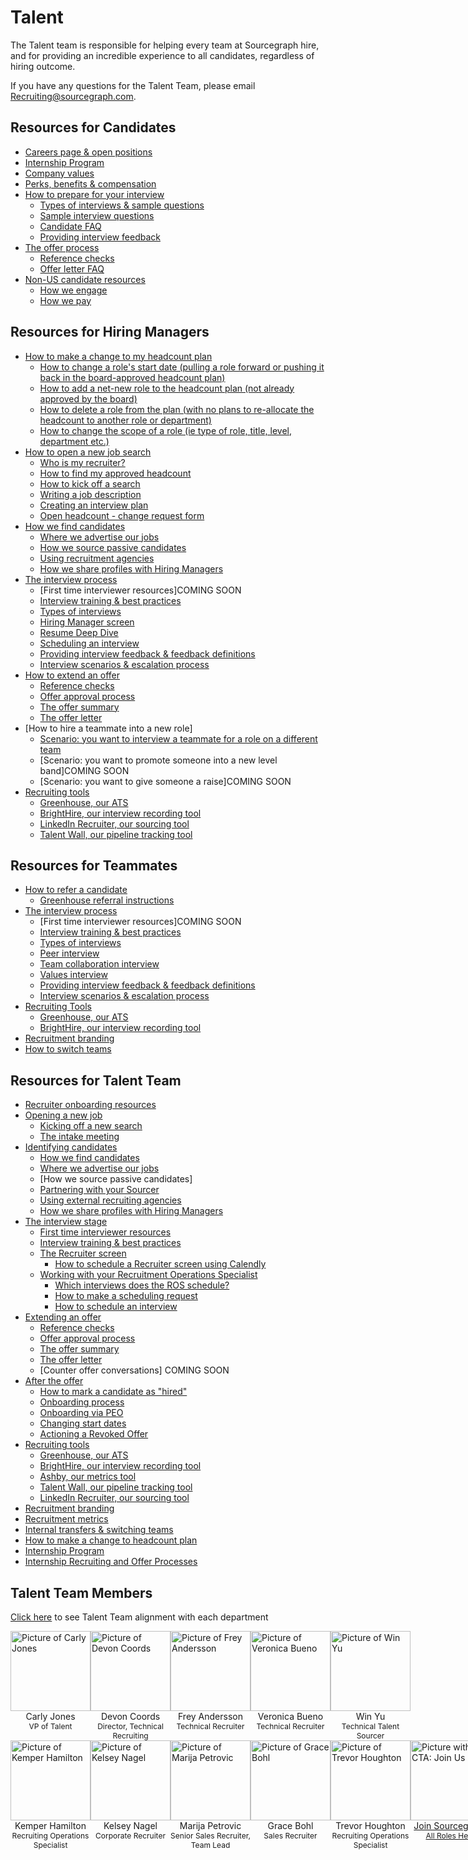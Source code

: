 # Talent

The Talent team is responsible for helping every team at Sourcegraph hire, and for providing an incredible experience to all candidates, regardless of hiring outcome.

If you have any questions for the Talent Team, please email Recruiting@sourcegraph.com.

## Resources for Candidates

- [Careers page & open positions](../resources_for_candidates.md#how-to-apply)
- [Internship Program](internship/index.md)
- [Company values](../resources_for_candidates.md#our-company-values)
- [Perks, benefits & compensation](../resources_for_candidates.md#benefits-and-perks)
- [How to prepare for your interview](../resources_for_candidates.md)
  - [Types of interviews & sample questions](process/types_of_interviews.md)
  - [Sample interview questions](process/types_of_interviews.md)
  - [Candidate FAQ](../resources_for_candidates.md#candidate-faq)
  - [Providing interview feedback](../resources_for_candidates.md#sharing-interview-feedback)
- [The offer process](process/extending_an_offer.md)
  - [Reference checks](process/reference_check_questions.md)
  - [Offer letter FAQ](../resources_for_candidates.md#candidate-faq)
- [Non-US candidate resources](../people-ops/process/how-we-engage-talent-outside-the-us/index.md)
  - [How we engage](../people-ops/process/how-we-engage-talent-outside-the-us/index.md)
  - [How we pay](../people-ops/process/how-we-engage-talent-outside-the-us/#payments-2/index.md)

## Resources for Hiring Managers

- [How to make a change to my headcount plan](https://forms.gle/6dQmnRjsXDEjB4y7A)
  - [How to change a role's start date (pulling a role forward or pushing it back in the board-approved headcount plan)](https://forms.gle/6dQmnRjsXDEjB4y7A)
  - [How to add a net-new role to the headcount plan (not already approved by the board)](https://forms.gle/6dQmnRjsXDEjB4y7A)
  - [How to delete a role from the plan (with no plans to re-allocate the headcount to another role or department)](https://forms.gle/6dQmnRjsXDEjB4y7A)
  - [How to change the scope of a role (ie type of role, title, level, department etc.)](https://forms.gle/6dQmnRjsXDEjB4y7A)
- [How to open a new job search](process/opening_a_new_job.md)
  - [Who is my recruiter?](process/teamalignment.md)
  - [How to find my approved headcount](https://docs.google.com/spreadsheets/d/1Dpf6aDw1ESJRYroJz6-ZtaACJxwjEu4my_xeYuB3a7E/edit#gid=1869420933)
  - [How to kick off a search](https://docs.google.com/forms/d/e/1FAIpQLSdYwWlI_4bKKSkhWq4FrLNE2MPEhRtiq91GtEC6RuFAt-mgfA/viewform?usp=sf_link)
  - [Writing a job description](process/opening_a_new_job.md)
  - [Creating an interview plan](process/opening_a_new_job.md)
  - [Open headcount - change request form](https://docs.google.com/forms/d/e/1FAIpQLSfFhEOLKHIvgopTGUxWjOxIPxrhaQqNdwq0_9eUlsvQyfrhsg/viewform?usp=sf_link)
- [How we find candidates](process/identifying_candidates.md)
  - [Where we advertise our jobs](process/identifying_candidates.md)
  - [How we source passive candidates](process/identifying_candidates.md)
  - [Using recruitment agencies](process/identifying_candidates.md)
  - [How we share profiles with Hiring Managers](process/identifying_candidates.md)
- [The interview process](process/interview_process.md)
  - [First time interviewer resources]COMING SOON
  - [Interview training & best practices](tools/interview_training.md)
  - [Types of interviews](process/types_of_interviews.md)
  - [Hiring Manager screen](process/types_of_interviews.md#hiring-manager-screen)
  - [Resume Deep Dive](process/types_of_interviews.md#resume-deep-dive)
  - [Scheduling an interview](process/interview_process.md)
  - [Providing interview feedback & feedback definitions](process/interview_process.md#providing-interview-feedback)
  - [Interview scenarios & escalation process](process/scenarios_and_escalation_process.md)
- [How to extend an offer](process/extending_an_offer.md)
  - [Reference checks](process/extending_an_offer.md#offer-stage)
  - [Offer approval process](process/extending_an_offer.md)
  - [The offer summary](process/extending_an_offer.md)
  - [The offer letter](process/extending_an_offer.md)
- [How to hire a teammate into a new role]
  - [Scenario: you want to interview a teammate for a role on a different team](../../../company-info-and-process/working-at-sourcegraph/switching-teams.md#switching-teams)
  - [Scenario: you want to promote someone into a new level band]COMING SOON
  - [Scenario: you want to give someone a raise]COMING SOON
- [Recruiting tools](process/index.md#recruiting-tools)
  - [Greenhouse, our ATS](tools/guide_to_using_greenhouse.md)
  - [BrightHire, our interview recording tool](tools/guide_to_using_brighthire.md#guide-to-using-brighthire)
  - [LinkedIn Recruiter, our sourcing tool](process/linkedin.md)
  - [Talent Wall, our pipeline tracking tool](tools/guide_to_using_talentwall.md#guide-to-using-talentwall)

## Resources for Teammates

- [How to refer a candidate](process/identifying_candidates.md)
  - [Greenhouse referral instructions](https://support.greenhouse.io/hc/en-us/articles/201982560-Submit-referrals)
- [The interview process](process/interview_process.md)
  - [First time interviewer resources]COMING SOON
  - [Interview training & best practices](tools/interview_training.md)
  - [Types of interviews](process/types_of_interviews.md)
  - [Peer interview](process/types_of_interviews.md#peer-interview)
  - [Team collaboration interview](process/types_of_interviews.md#team-collaboration-interview)
  - [Values interview](process/evaluating_values.md)
  - [Providing interview feedback & feedback definitions](process/interview_process.md#providing-interview-feedback)
  - [Interview scenarios & escalation process](process/scenarios_and_escalation_process.md)
- [Recruiting Tools](process/index.md#recruiting-tools)
  - [Greenhouse, our ATS](tools/guide_to_using_greenhouse.md)
  - [BrightHire, our interview recording tool](tools/guide_to_using_brighthire.md#guide-to-using-brighthire)
- [Recruitment branding](process/recruitment_branding.md)
- [How to switch teams](../../../company-info-and-process/working-at-sourcegraph/switching-teams.md)

## Resources for Talent Team

- [Recruiter onboarding resources](../onboarding.md)
- [Opening a new job](process/opening_a_new_job.md)
  - [Kicking off a new search](process/opening_a_new_job.md#how-to-open-a-new-job)
  - [The intake meeting](process/opening_a_new_job.md#the-recruiters-actions)
- [Identifying candidates](process/identifying_candidates.md)
  - [How we find candidates](process/identifying_candidates.md)
  - [Where we advertise our jobs](process/identifying_candidates.md)
  - [How we source passive candidates]
  - [Partnering with your Sourcer](process/identifying_candidates.md)
  - [Using external recruiting agencies](process/identifying_candidates.md)
  - [How we share profiles with Hiring Managers](process/identifying_candidates.md)
- [The interview stage](process/interview_process.md)
  - [First time interviewer resources](process/interview_process.md)
  - [Interview training & best practices](tools/interview_training.md)
  - [The Recruiter screen](process/types_of_interviews.md#recruiter-screen)
    - [How to schedule a Recruiter screen using Calendly](process/types_of_interviews.md#recruiter-screen)
  - [Working with your Recruitment Operations Specialist](tools/resources_for_recruiting_operations.md#how-to-schedule-an-interview)
    - [Which interviews does the ROS schedule?](tools/resources_for_recruiting_operations.md#how-to-schedule-an-interview)
    - [How to make a scheduling request](tools/resources_for_recruiting_operations.md#how-to-schedule-an-interview)
    - [How to schedule an interview](tools/resources_for_recruiting_operations.md#how-to-schedule-an-interview)
- [Extending an offer](process/extending_an_offer.md)
  - [Reference checks](process/extending_an_offer.md#offer-stage)
  - [Offer approval process](process/extending_an_offer.md)
  - [The offer summary](process/extending_an_offer.md)
  - [The offer letter](process/extending_an_offer.md)
  - [Counter offer conversations] COMING SOON
- [After the offer](process/after_the_offer.md)
  - [How to mark a candidate as "hired"](process/after_the_offer.md#onboarding-process-for-us-based-teammates--contractors)
  - [Onboarding process](process/after_the_offer.md#onboarding-process-for-us-based-teammates--contractors)
  - [Onboarding via PEO](process/after_the_offer.md#onboarding-process-for-peo-hires)
  - [Changing start dates](process/after_the_offer.md#changing-a-new-hires-start-date)
  - [Actioning a Revoked Offer](process/after_the_offer.md#actioning-a-revoked-offer)
- [Recruiting tools](process/index.md#recruiting-tools)
  - [Greenhouse, our ATS](tools/guide_to_using_greenhouse.md)
  - [BrightHire, our interview recording tool](tools/guide_to_using_brighthire.md#guide-to-using-brighthire)
  - [Ashby, our metrics tool](https://app.ashbyhq.com/access)
  - [Talent Wall, our pipeline tracking tool](tools/guide_to_using_talentwall.md#guide-to-using-talentwall)
  - [LinkedIn Recruiter, our sourcing tool](process/linkedin.md)
- [Recruitment branding](process/recruitment_branding.md)
- [Recruitment metrics](process/talent_metrics.md)
- [Internal transfers & switching teams](../../../company-info-and-process/working-at-sourcegraph/switching-teams.md#switching-teams)
- [How to make a change to headcount plan](process/headcount_changes.md)
- [Internship Program](internship/index.md)
- [Internship Recruiting and Offer Processes](internship/internship-recruiting-and-offers.md#internship-recruiting-and-offer-processes)

## Talent Team Members

[Click here](process/teamalignment.md) to see Talent Team alignment with each department

  <section>
    <div class="row" style="display:flex;">
      <div class="col" style="flex: 1;">
        <div>
          <div>
            <a href="../../../../team/index.md#carly-jones-sheher" target="_blank" rel="noopener">
              <img src="https://storage.googleapis.com/sourcegraph-assets/handbook/Talent%20Team/Carly-Bitmoji.png"
                alt="Picture of Carly Jones" style="background: transparent; width:128px;" />
            </a>
          </div>
          <div style="text-align: center;">Carly Jones</div>
          <div style="text-align: center; font-size: 12px;">VP of Talent</div>
        </div>
      </div>
      <div class="col" style="flex: 1;">
        <div>
          <div>
            <a href="../../../../team/index.md#devon-coords-sheher" target="_blank" rel="noopener">
              <img src="https://storage.googleapis.com/sourcegraph-assets/handbook/Talent%20Team/Devon-Bitmoji.jpg"
                alt="Picture of Devon Coords" style="background: transparent; width:128px;" />
            </a>
          </div>
          <div style="text-align: center;">Devon Coords</div>
          <div style="text-align: center; font-size: 12px;">Director, Technical Recruiting</div>
        </div>
      </div>
      <div class="col" style="flex: 1;">
        <div>
          <div>
            <a href="../../../../team/index.md#frey-andersson" target="_blank" rel="noopener">
              <img src="https://storage.googleapis.com/sourcegraph-assets/handbook/Talent%20Team/Screen%20Shot%202022-01-06%20at%208.52.17%20AM.png"
                alt="Picture of Frey Andersson" style="background: transparent; width:128px;" />
            </a>
          </div>
          <div style="text-align: center;">Frey Andersson</div>
          <div style="text-align: center; font-size: 12px;">Technical Recruiter</div>
        </div>
      </div>
      <div class="col" style="flex: 1;">
        <div>
          <div>
            <a href="../../../../team#veronica-bueno" target="_blank" rel="noopener">
              <img src="https://storage.googleapis.com/sourcegraph-assets/handbook/Talent%20Team/VeronicaBitmoji.jpg"
                alt="Picture of Veronica Bueno" style="background: transparent; width:128px;" />
            </a>
          </div>
          <div style="text-align: center;">Veronica Bueno</div>
          <div style="text-align: center; font-size: 12px;">Technical Recruiter</div>
        </div>
      </div>
      <div class="col" style="flex: 1;">
        <div>
          <div>
            <a href="../../../../team/index.md#win-yu" target="_blank" rel="noopener">
              <img
                src="https://storage.googleapis.com/sourcegraph-assets/handbook/Talent%20Team/Screen%20Shot%202021-12-02%20at%204.52.42%20PM.png"
                alt="Picture of Win Yu" style="background: transparent; width:128px;" />
            </a>
          </div>
          <div style="text-align: center;">Win Yu</div>
          <div style="text-align: center; font-size: 12px;">Technical Talent Sourcer</div>
        </div>
      </div>
    </div>
    <div class="row" style="display:flex;">
      <div class="col" style="flex: 1;">
        <div>
          <div>
            <a href="../../../../team/index.md#kemper-hamilton-sheher" target="_blank" rel="noopener">
              <img src="https://storage.googleapis.com/sourcegraph-assets/handbook/Talent%20Team/KemperBitmoji.png"
                alt="Picture of Kemper Hamilton" style="background: transparent; width:128px;" />
            </a>
          </div>
          <div style="text-align: center;">Kemper Hamilton</div>
          <div style="text-align: center; font-size: 12px;">Recruiting Operations Specialist</div>
        </div>
      </div>
      <div class="col" style="flex: 1;">
        <div>
          <div>
            <a href="../../../../team/index.md#kelsey-nagel-sheher" target="_blank" rel="noopener">
              <img src="https://storage.googleapis.com/sourcegraph-assets/handbook/Talent%20Team/Kelsey-%20Bitmoji.jpg"
                alt="Picture of Kelsey Nagel" style="background: transparent; width:128px;" />
            </a>
          </div>
          <div style="text-align: center;">Kelsey Nagel</div>
          <div style="text-align: center; font-size: 12px;">Corporate Recruiter</div>
        </div>
      </div>
      <div class="col" style="flex:1;">
        <div>
          <div>
            <a href="../../../../team/index.md#marija-petrovic-sheher" target="_blank" rel="noopener">
              <img src="https://storage.googleapis.com/sourcegraph-assets/handbook/Talent%20Team/Marija-Bitmoji.png"
                alt="Picture of Marija Petrovic" style="background: transparent; width:128px;" />
            </a>
          </div>
          <div style="text-align: center;">Marija Petrovic</div>
          <div style="text-align: center; font-size: 12px;">Senior Sales Recruiter, Team Lead</div>
        </div>
      </div>
      <div class="col" style="flex: 1;">
        <div>
          <div>
            <a href="../../../../team/index.md#grace-bohl-sheher" target="_blank" rel="noopener">
              <img src="https://storage.googleapis.com/sourcegraph-assets/handbook/Talent%20Team/Grace-%20Bitmoji.jpg"
                alt="Picture of Grace Bohl" style="background: transparent; width:128px;" />
            </a>
          </div>
          <div style="text-align: center;">Grace Bohl</div>
          <div style="text-align: center; font-size: 12px;">Sales Recruiter</div>
        </div>
      </div>
      <div class="col" style="flex: 1;">
        <div>
          <div>
            <a href="../../../../team/index.md#trevor-houghton-hehim" target="_blank" rel="noopener">
              <img src="https://storage.googleapis.com/sourcegraph-assets/handbook/Talent%20Team/Trevor-%20Bitmoji.jpg"
                alt="Picture of Trevor Houghton" style="background: transparent; width:128px;" />
            </a>
          </div>
          <div style="text-align: center;">Trevor Houghton</div>
          <div style="text-align: center; font-size: 12px;">Recruiting Operations Specialist</div>
        </div>
      </div>
      <div class="col" style="flex: 1;">
        <div>
          <div>
            <a href="https://boards.greenhouse.io/sourcegraph91" target="_blank" rel="noopener">
              <img src="https://storage.googleapis.com/sourcegraph-assets/handbook/extensibility/join-us-vermillion.png"
                alt="Picture with CTA: Join Us" style="background: transparent; width:128px;" />
            </a>
          </div>
          <div style="text-align: center;"><a href="https://boards.greenhouse.io/sourcegraph91" target="_blank"
              rel="noopener">Join Sourcegraph</a></div>
          <div style="text-align: center; font-size: 12px;"><a href="https://boards.greenhouse.io/sourcegraph91"
              target="_blank" rel="noopener">All Roles Here</a></div>
        </div>
      </div>
    </div>
  </section>
